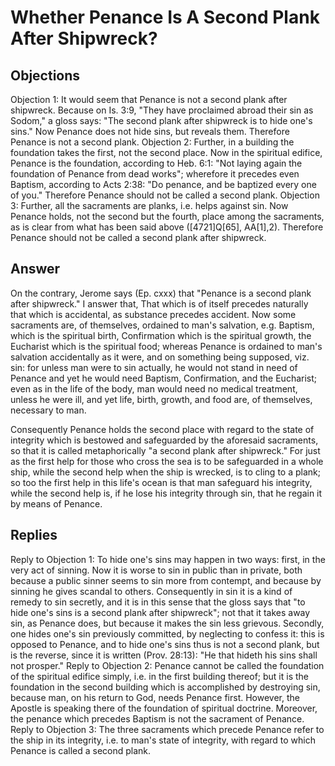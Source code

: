 # Whether Penance Is A Second Plank After Shipwreck?
## Objections
Objection 1: It would seem that Penance is not a second plank after shipwreck. Because on Is. 3:9, "They have proclaimed abroad their sin as Sodom," a gloss says: "The second plank after shipwreck is to hide one's sins." Now Penance does not hide sins, but reveals them. Therefore Penance is not a second plank.
Objection 2: Further, in a building the foundation takes the first, not the second place. Now in the spiritual edifice, Penance is the foundation, according to Heb. 6:1: "Not laying again the foundation of Penance from dead works"; wherefore it precedes even Baptism, according to Acts 2:38: "Do penance, and be baptized every one of you." Therefore Penance should not be called a second plank.
Objection 3: Further, all the sacraments are planks, i.e. helps against sin. Now Penance holds, not the second but the fourth, place among the sacraments, as is clear from what has been said above ([4721]Q[65], AA[1],2). Therefore Penance should not be called a second plank after shipwreck.
## Answer
On the contrary, Jerome says (Ep. cxxx) that "Penance is a second plank after shipwreck."
I answer that, That which is of itself precedes naturally that which is accidental, as substance precedes accident. Now some sacraments are, of themselves, ordained to man's salvation, e.g. Baptism, which is the spiritual birth, Confirmation which is the spiritual growth, the Eucharist which is the spiritual food; whereas Penance is ordained to man's salvation accidentally as it were, and on something being supposed, viz. sin: for unless man were to sin actually, he would not stand in need of Penance and yet he would need Baptism, Confirmation, and the Eucharist; even as in the life of the body, man would need no medical treatment, unless he were ill, and yet life, birth, growth, and food are, of themselves, necessary to man.

Consequently Penance holds the second place with regard to the state of integrity which is bestowed and safeguarded by the aforesaid sacraments, so that it is called metaphorically "a second plank after shipwreck." For just as the first help for those who cross the sea is to be safeguarded in a whole ship, while the second help when the ship is wrecked, is to cling to a plank; so too the first help in this life's ocean is that man safeguard his integrity, while the second help is, if he lose his integrity through sin, that he regain it by means of Penance.
## Replies
Reply to Objection 1: To hide one's sins may happen in two ways: first, in the very act of sinning. Now it is worse to sin in public than in private, both because a public sinner seems to sin more from contempt, and because by sinning he gives scandal to others. Consequently in sin it is a kind of remedy to sin secretly, and it is in this sense that the gloss says that "to hide one's sins is a second plank after shipwreck"; not that it takes away sin, as Penance does, but because it makes the sin less grievous. Secondly, one hides one's sin previously committed, by neglecting to confess it: this is opposed to Penance, and to hide one's sins thus is not a second plank, but is the reverse, since it is written (Prov. 28:13): "He that hideth his sins shall not prosper."
Reply to Objection 2: Penance cannot be called the foundation of the spiritual edifice simply, i.e. in the first building thereof; but it is the foundation in the second building which is accomplished by destroying sin, because man, on his return to God, needs Penance first. However, the Apostle is speaking there of the foundation of spiritual doctrine. Moreover, the penance which precedes Baptism is not the sacrament of Penance.
Reply to Objection 3: The three sacraments which precede Penance refer to the ship in its integrity, i.e. to man's state of integrity, with regard to which Penance is called a second plank.